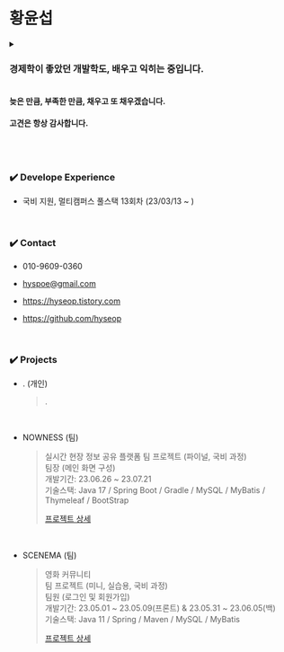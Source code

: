 # 황윤섭
<details>
<summary>

  ### 경제학이 좋았던 개발학도, 배우고 익히는 중입니다.</br>
</summary>
  
  > 세종대학교 경제통상학과</br>
  > https://hyseop.tistory.com
  
  > 국비 지원 멀티캠퍼스 풀스택 개발자 과정 13회차 (2023.03 ~ )
</details>

#### 늦은 만큼, 부족한 만큼, 채우고 또 채우겠습니다. </br>
#### 고견은 항상 감사합니다.
</br>

</br>

### ✔️ Develope Experience

- 국비 지원, 멀티캠퍼스 풀스택 13회차 (23/03/13 ~ )


</br>

### ✔️ Contact

- 010-9609-0360
  
- hyspoe@gmail.com

- https://hyseop.tistory.com

- https://github.com/hyseop

  
</br>

### ✔️ Projects
- . (개인)
   > .
   >
   > 
   </br>

- NOWNESS (팀)
   > 실시간 현장 정보 공유 플랫폼
   > 팀 프로젝트 (파이널, 국비 과정)  
   > 팀장 (메인 화면 구성)  
   > 개발기간: 23.06.26 ~ 23.07.21  
   > 기술스택: Java 17 / Spring Boot / Gradle / MySQL / MyBatis / Thymeleaf / BootStrap
   > 
   > [프로젝트 상세](https://github.com/hyseop/NOWNESS)
   </br>
   
- SCENEMA (팀)
   > 영화 커뮤니티  
   > 팀 프로젝트 (미니, 실습용, 국비 과정)  
   > 팀원 (로그인 및 회원가입)  
   > 개발기간: 23.05.01 ~ 23.05.09(프론트) & 23.05.31 ~ 23.06.05(백)  
   > 기술스택: Java 11 / Spring / Maven / MySQL / MyBatis
   > 
   > [프로젝트 상세](https://github.com/hyseop/SCENEMA)
   </br>
